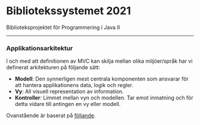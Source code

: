 # Bibliotekssystemet 2021
Biblioteksprojektet för Programmering i Java II

---

### Applikationsarkitektur

I och med att definitionen av MVC kan skilja mellan olika miljöer/språk har vi definerat arkitekturen på följande sätt:

- **Modell**: Den synnerligen mest centrala komponenten som ansvarar för att hantera applikationens data, logik och regler.
- **Vy**: All visuell representation av information.
- **Kontroller**: Limmet mellan vyn och modellen. Tar emot inmatning och för detta vidare till antingen en vy eller modell.

Ovanstående är baserat på [följande](https://en.wikipedia.org/wiki/Model–view–controller).
